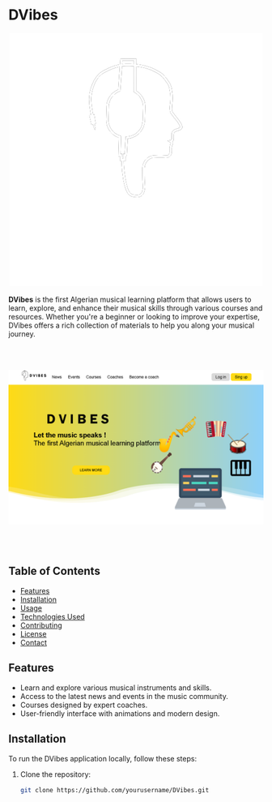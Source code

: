 # DVibes

<div align="center">

![Alt text](static/assets/1x-removebg-preview.png)

</div>

**DVibes** is the first Algerian musical learning platform that allows users to learn, explore, and enhance their musical skills through various courses and resources. Whether you're a beginner or looking to improve your expertise, DVibes offers a rich collection of materials to help you along your musical journey.

<div align="center">

<br>
<br>

![Screenshot of DVibes](https://raw.githubusercontent.com/abdoulahmr/portfolio/main/assets/img/dvibes.PNG)

<br>
<br>

</div>

## Table of Contents

- [Features](#features)
- [Installation](#installation)
- [Usage](#usage)
- [Technologies Used](#technologies-used)
- [Contributing](#contributing)
- [License](#license)
- [Contact](#contact)

## Features

- Learn and explore various musical instruments and skills.
- Access to the latest news and events in the music community.
- Courses designed by expert coaches.
- User-friendly interface with animations and modern design.

## Installation

To run the DVibes application locally, follow these steps:

1. Clone the repository:
   ```bash
   git clone https://github.com/yourusername/DVibes.git
